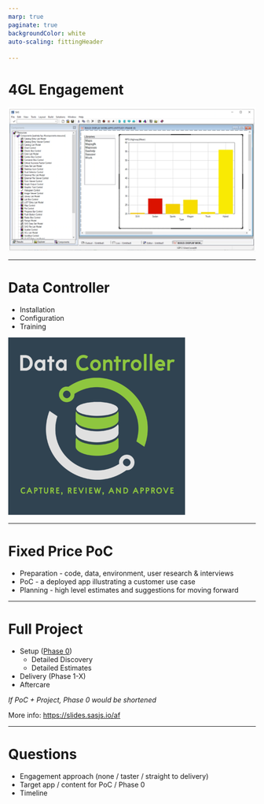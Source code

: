 ```yaml
---
marp: true
paginate: true
backgroundColor: white
auto-scaling: fittingHeader

---
```

<!--
npx @marp-team/marp-cli slides/engage.md -o engage/index.html --html=true
-->



<!-- header: ![h:6em align:right](../img/4gl-logo2.png) -->


# 4GL Engagement

![bg right:65% height:500](../img/afscreen.png)


---
<!-- header: ![h:4em align:right](../img/4gl-logo2.png) -->
# Data Controller

 - Installation
 - Configuration
 - Training

 ![bg right:60% height:540](../img/dc.png)

---

# Fixed Price PoC

 - Preparation - code, data, environment, user research & interviews
 - PoC - a deployed app illustrating a customer use case
 - Planning - high level estimates and suggestions for moving forward

---


# Full Project

- Setup ([Phase 0](https://slides.sasjs.io/phase0/))
  - Detailed Discovery
  - Detailed Estimates
- Delivery (Phase 1-X)
- Aftercare

_If PoC + Project, Phase 0 would be shortened_

More info: https://slides.sasjs.io/af

---

# Questions

 - Engagement approach (none / taster / straight to delivery)
 - Target app / content for PoC / Phase 0
 - Timeline